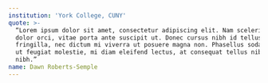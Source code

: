 ```yaml
---
institution: 'York College, CUNY'
quote: >-
  “Lorem ipsum dolor sit amet, consectetur adipiscing elit. Nam scelerisque
  dolor orci, vitae porta ante suscipit ut. Donec cursus nibh id tellus
  fringilla, nec dictum mi viverra ut posuere magna non. Phasellus sodales, arcu
  ut feugiat molestie, mi diam eleifend lectus, at consequat tellus nibh eget
  nibh.”
name: Dawn Roberts-Semple
---
```


